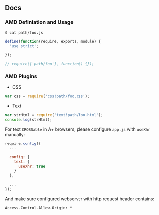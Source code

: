 ## Docs

### AMD Definiation and Usage

`$ cat path/foo.js`

```js
define(function(require, exports, module) {
  'use strict';

});

// require(['path/foo'], function() {});
```

### AMD Plugins

* CSS

```js
var css = require('css!path/foo.css');
```

* Text

```js
var strHtml = require('text!path/foo.html');
console.log(strHtml);
```

For text `CROSSable` in A+ browsers, please configure `app.js` with `useXhr` manually:

```js
require.config({
  ...

  config: {
    text: {
      useXhr: true
    }
  },

  ...
});
```

And make sure configured webserver with http request header contains:

```text
Access-Control-Allow-Origin: *
```

